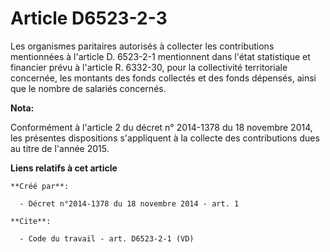 # Article D6523-2-3

Les organismes paritaires autorisés à collecter les contributions mentionnées à l'article D. 6523-2-1 mentionnent dans l'état
statistique et financier prévu à l'article R. 6332-30, pour la collectivité territoriale concernée, les montants des fonds
collectés et des fonds dépensés, ainsi que le nombre de salariés concernés.

**Nota:**

Conformément à l'article 2 du décret n° 2014-1378 du 18 novembre 2014, les présentes dispositions s'appliquent à la collecte
des contributions dues au titre de l'année 2015.

**Liens relatifs à cet article**

	**Créé par**:

	  - Décret n°2014-1378 du 18 novembre 2014 - art. 1

	**Cite**:

	  - Code du travail - art. D6523-2-1 (VD)
